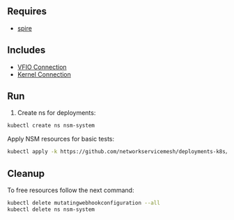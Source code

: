 ## Requires

- [spire](../spire)

## Includes

- [VFIO Connection](../use-cases/Vfio2Noop)
- [Kernel Connection](../use-cases/SriovKernel2Noop)

## Run

1. Create ns for deployments:
```bash
kubectl create ns nsm-system
```

Apply NSM resources for basic tests:
```bash
kubectl apply -k https://github.com/networkservicemesh/deployments-k8s/examples/sriov?ref=4ffc5b984d3582e06363de76b3adaabf398fda21
```

## Cleanup

To free resources follow the next command:
```bash
kubectl delete mutatingwebhookconfiguration --all
kubectl delete ns nsm-system
```
